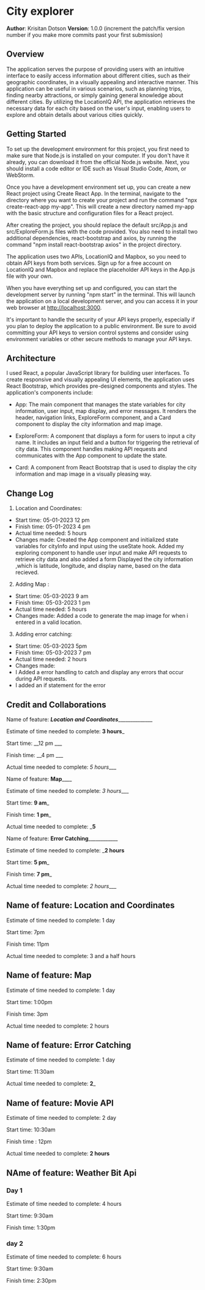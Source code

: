 # City explorer

**Author**: Krisitan Dotson
**Version**: 1.0.0 (increment the patch/fix version number if you make more commits past your first submission)

## Overview

The application serves the purpose of providing users with an intuitive interface to easily access information about different cities, such as their geographic coordinates, in a visually appealing and interactive manner. This application can be useful in various scenarios, such as planning trips, finding nearby attractions, or simply gaining general knowledge about different cities. By utilizing the LocationIQ API, the application retrieves the necessary data for each city based on the user's input, enabling users to explore and obtain details about various cities quickly.

## Getting Started

To set up the development environment for this project, you first need to make sure that Node.js is installed on your computer. If you don't have it already, you can download it from the official Node.js website. Next, you should install a code editor or IDE such as Visual Studio Code, Atom, or WebStorm.

Once you have a development environment set up, you can create a new React project using Create React App. In the terminal, navigate to the directory where you want to create your project and run the command "npx create-react-app my-app". This will create a new directory named my-app with the basic structure and configuration files for a React project.

After creating the project, you should replace the default src/App.js and src/ExploreForm.js files with the code provided. You also need to install two additional dependencies, react-bootstrap and axios, by running the command "npm install react-bootstrap axios" in the project directory.

The application uses two APIs, LocationIQ and Mapbox, so you need to obtain API keys from both services. Sign up for a free account on LocationIQ and Mapbox and replace the placeholder API keys in the App.js file with your own.

When you have everything set up and configured, you can start the development server by running "npm start" in the terminal. This will launch the application on a local development server, and you can access it in your web browser at <http://localhost:3000>.

It's important to handle the security of your API keys properly, especially if you plan to deploy the application to a public environment. Be sure to avoid committing your API keys to version control systems and consider using environment variables or other secure methods to manage your API keys.

## Architecture

I used React, a popular JavaScript library for building user interfaces. To create responsive and visually appealing UI elements, the application uses React Bootstrap, which provides pre-designed components and styles.
The application's components include:

* App: The main component that manages the state variables for city information, user input, map display, and error messages. It renders the header, navigation links, ExploreForm component, and a Card component to display the city information and map image.

* ExploreForm: A component that displays a form for users to input a city name. It includes an input field and a button for triggering the retrieval of city data. This component handles making API requests and communicates with the App component to update the state.

* Card: A component from React Bootstrap that is used to display the city information and map image in a visually pleasing way.

## Change Log

1. Location and Coordinates:

* Start time: 05-01-2023 12 pm
* Finish time: 05-01-2023 4 pm
* Actual time needed: 5 hours
* Changes made:
Created the App component and initialized state variables for cityInfo and input using the useState hook.
Added my exploring component to handle user input and make API requests to retrieve city data and also added a form
Displayed the city information ,which is latitude, longitude, and display name, based on the data recieved.

2. Adding Map :

* Start time: 05-03-2023 9 am
* Finish time: 05-03-2023 1 pm
* Actual time needed: 5 hours
* Changes made:
Added a code to generate the map image for when i entered in a valid location.

3. Adding error catching:

* Start time: 05-03-2023 5pm
* Finish time: 05-03-2023 7 pm
* Actual time needed: 2 hours
* Changes made:
* I Added a error handling to catch and display any errors that occur during API requests.
* I added an if statement for the error

## Credit and Collaborations
<!-- Give credit (and a link) to other people or resources that helped you build this application. -->

Name of feature: _______**Location and Coordinates**_____________________

Estimate of time needed to complete: __3 hours___

Start time: __12 pm ___

Finish time: __4 pm ___

Actual time needed to complete: _5 hours____

Name of feature: ____________**Map**________________

Estimate of time needed to complete: _3 hours____

Start time: __9 am___

Finish time: __1 pm___

Actual time needed to complete: ___5__

Name of feature: ________**Error Catching**____________________

Estimate of time needed to complete: ___2 hours__

Start time: __5 pm___

Finish time: __7 pm___

Actual time needed to complete: _2 hours____


## Name of feature: Location and Coordinates

Estimate of time needed to complete: 1 day

Start time: 7pm

Finish time: 11pm

Actual time needed to complete: 3 and a half hours


## Name of feature: Map

Estimate of time needed to complete: 1 day

Start time: 1:00pm

Finish time: 3pm

Actual time needed to complete: 2 hours

## Name of feature: Error Catching

Estimate of time needed to complete: 1 day

Start time: 11:30am

Actual time needed to complete: __2___

## Name of feature: Movie API

Estimate of time needed to complete: 2 day

Start time: 10:30am

Finish time : 12pm

Actual time needed to complete: __2 hours__

## NAme of feature: Weather Bit Api

### Day 1

Estimate of time needed to complete: 4 hours

Start time: 9:30am

Finish time: 1:30pm

### day 2

Estimate of time needed to complete: 6 hours

Start time: 9:30am

Finish time: 2:30pm



